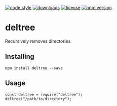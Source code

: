 [![code style](https://img.shields.io/badge/code_style-classic-blue.svg)](http://diogoeichert.github.io/eslint-config-classic)
[![downloads](https://img.shields.io/npm/dt/deltree.svg)](https://www.npmjs.com/package/deltree)
[![license](https://img.shields.io/github/license/diogoeichert/deltree.svg)](LICENSE)
[![npm version](https://img.shields.io/npm/v/deltree.svg)](https://www.npmjs.com/package/deltree)

# deltree
Recursively removes directories.

## Installing
```
npm install deltree --save
```

## Usage
```
const deltree = require("deltree");
deltree("/path/to/directory");
```
